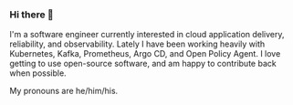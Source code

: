 ### Hi there 👋

I'm a software engineer currently interested in cloud application delivery, reliability, and observability. Lately I have been working heavily with Kubernetes, Kafka, Prometheus, Argo CD, and Open Policy Agent. I love getting to use open-source software, and am happy to contribute back when possible.

My pronouns are he/him/his.
